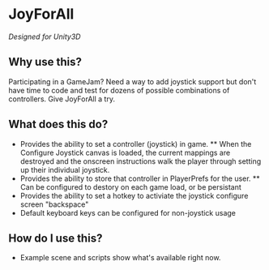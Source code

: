 # JoyForAll
_Designed for Unity3D_

## Why use this?
Participating in a GameJam? Need a way to add joystick support but don't have time to code and test for dozens of possible combinations of controllers. Give JoyForAll a try.

## What does this do?
* Provides the ability to set a controller (joystick) in game.
** When the Configure Joystick canvas is loaded, the current mappings are destroyed and the onscreen instructions walk the player through setting up their individual joystick.
* Provides the ability to store that controller in PlayerPrefs for the user.
** Can be configured to destory on each game load, or be persistant
* Provides the ability to set a hotkey to activiate the joystick configure screen "backspace"
* Default keyboard keys can be configured for non-joystick usage

## How do I use this?
* Example scene and scripts show what's available right now.

